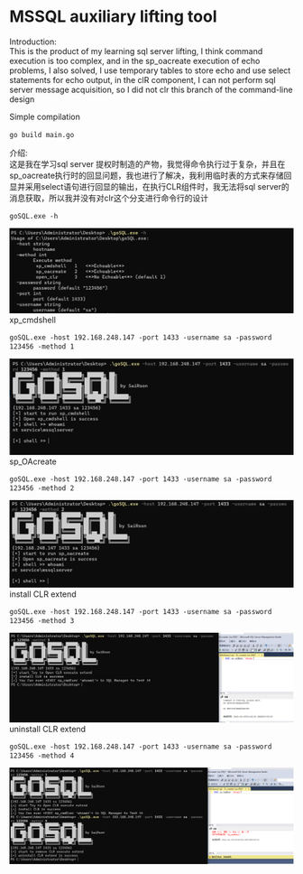 # MSSQL auxiliary lifting tool

Introduction: <br>
This is the product of my learning sql server lifting, I think command execution is too complex, and in the sp_oacreate execution of echo problems, I also solved, I use temporary tables to store echo and use select statements for echo output, in the clR component, I can not perform sql server message acquisition, so I did not clr this branch of the command-line design
<br>

Simple compilation

``
go build main.go
``


介绍:
<br>
这是我在学习sql server 提权时制造的产物，我觉得命令执行过于复杂，并且在sp_oacreate执行时的回显问题，我也进行了解决，我利用临时表的方式来存储回显并采用select语句进行回显的输出，在执行CLR组件时，我无法将sql server的消息获取，所以我并没有对clr这个分支进行命令行的设计

```
goSQL.exe -h
```

![img.png](img.png)
xp_cmdshell <br>

```
goSQL.exe -host 192.168.248.147 -port 1433 -username sa -password 123456 -method 1
```

![img_1.png](img_1.png)
sp_OAcreate
```
goSQL.exe -host 192.168.248.147 -port 1433 -username sa -password 123456 -method 2
```
![img_2.png](img_2.png)
install CLR extend
```
goSQL.exe -host 192.168.248.147 -port 1433 -username sa -password 123456 -method 3
```
![img_3.png](img_3.png)
uninstall CLR extend
```
goSQL.exe -host 192.168.248.147 -port 1433 -username sa -password 123456 -method 4
```
![img_4.png](img_4.png)